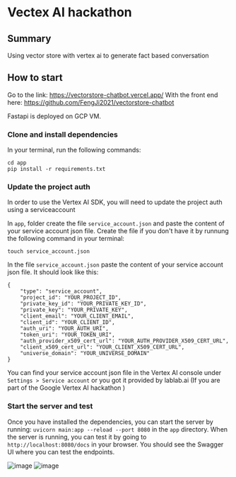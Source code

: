 # Vectex AI hackathon

## Summary

Using vector store with vertex ai to generate fact based conversation

## How to start

Go to the link: https://vectorstore-chatbot.vercel.app/
With the front end here: https://github.com/FengJi2021/vectorstore-chatbot

Fastapi is deployed on GCP VM.

### Clone and install dependencies

In your terminal, run the following commands:

```
cd app
pip install -r requirements.txt
```

### Update the project auth

In order to use the Vertex AI SDK, you will need to update the project auth using a serviceaccount

In `app`, folder create the file `service_account.json` and paste the content of your service account json file. Create the file if you don't have it by runnung the following command in your terminal:

`touch service_account.json`

In the file `service_account.json` paste the content of your service account json file. It should look like this:

```
{
    "type": "service_account",
    "project_id": "YOUR_PROJECT_ID",
    "private_key_id": "YOUR_PRIVATE_KEY_ID",
    "private_key": "YOUR_PRIVATE_KEY",
    "client_email": "YOUR_CLIENT_EMAIL",
    "client_id": "YOUR_CLIENT_ID",
    "auth_uri": "YOUR_AUTH_URI",
    "token_uri": "YOUR_TOKEN_URI",
    "auth_provider_x509_cert_url": "YOUR_AUTH_PROVIDER_X509_CERT_URL",
    "client_x509_cert_url": "YOUR_CLIENT_X509_CERT_URL",
    "universe_domain": "YOUR_UNIVERSE_DOMAIN"
}
```

You can find your service account json file in the Vertex AI console under `Settings > Service account` or you got it provided by lablab.ai (If you are part of the Google Vertex AI hackathon )

### Start the server and test

Once you have installed the dependencies, you can start the server by running: `uvicorn main:app --reload --port 8080` in the `app` directory.
When the server is running, you can test it by going to `http://localhost:8080/docs` in your browser. You should see the Swagger UI where you can test the endpoints.

![image](https://github.com/lablab-ai/Google-VertexAI-FastAPI/assets/2171273/13df1172-0b77-43f3-85a0-0bf936bbd8db)
![image](https://github.com/lablab-ai/Google-VertexAI-FastAPI/assets/2171273/e69f7892-6945-4d85-987e-dbbc23e553bd)
